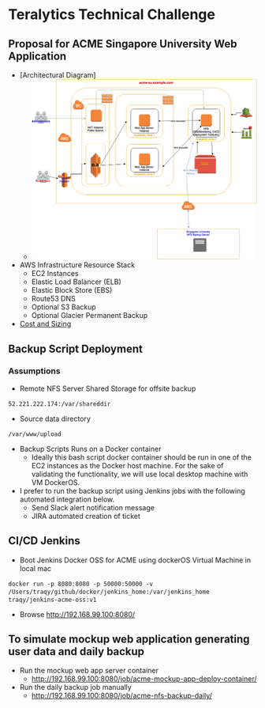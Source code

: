 # Teralytics Technical Challenge

## Proposal for ACME Singapore University Web Application
  * [Architectural Diagram]
    * ![Image](./docs/acme-aws-diagram.png?raw=true)
  * AWS Infrastructure Resource Stack 
    * EC2 Instances
    * Elastic Load Balancer (ELB)
    * Elastic Block Store (EBS)
    * Route53 DNS
    * Optional S3 Backup
    * Optional Glacier Permanent Backup
  * [Cost and Sizing](https://github.com/traqy/test-teralytics-docker-wp-nginx/raw/acme-su-webapp/docs/Tera-Test%20ACME-SU%20Proposal.xlsx)


## Backup Script Deployment
### Assumptions
  * Remote NFS Server Shared Storage for offsite backup
```
52.221.222.174:/var/shareddir
```
  * Source data directory
```
/var/www/upload
```
  * Backup Scripts Runs on a Docker container
    * Ideally this bash script docker container should be run in one of the EC2 instances as the Docker host machine. For the sake of validating the functionality, we will use local desktop machine with VM DockerOS.
  * I prefer to run the backup script using Jenkins jobs with the following automated integration below. 
      * Send Slack alert notification message
      * JIRA automated creation of ticket
 ## CI/CD Jenkins
  * Boot Jenkins Docker OSS for ACME using dockerOS Virtual Machine in local mac
```
docker run -p 8080:8080 -p 50000:50000 -v /Users/traqy/github/docker/jenkins_home:/var/jenkins_home traqy/jenkins-acme-oss:v1
```
  * Browse http://192.168.99.100:8080/
## To simulate mockup web application generating user data and daily backup
  * Run the mockup web app server container
    * http://192.168.99.100:8080/job/acme-mockup-app-deploy-container/
  * Run the daily backup job manually
    * http://192.168.99.100:8080/job/acme-nfs-backup-daily/
